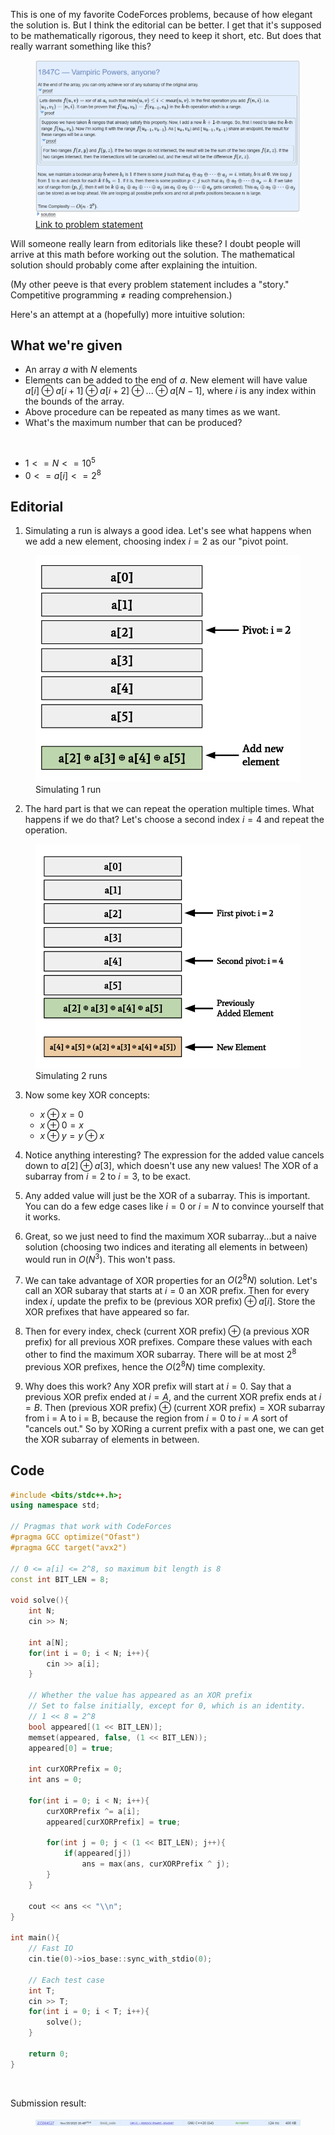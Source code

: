 This is one of my favorite CodeForces problems, because of how elegant the solution is. But I think the editorial can be better. I get that it's supposed to be mathematically rigorous, they need to keep it short, etc. But does that really warrant something like this?

<figure>
    <img src="/images/activity/20230916_CodeForces_XOR_1.png">
    <figcaption><a href="https://codeforces.com/problemset/problem/1847/C" target="_blank">Link to problem statement</a></figcaption>
</figure>

Will someone really learn from editorials like these? I doubt people will arrive at this math before working out the solution. The mathematical solution should probably come after explaining the intuition.

(My other peeve is that every problem statement includes a "story." Competitive programming &#8800; reading comprehension.)

Here's an attempt at a (hopefully) more intuitive solution:
## What we're given
- An array $a$ with $N$ elements
- Elements can be added to the end of $a$. New element will have value $a[i] \oplus a[i + 1] \oplus a[i + 2] \oplus ... \oplus a[N - 1]$, where $i$ is any index within the bounds of the array.
- Above procedure can be repeated as many times as we want.
- What's the maximum number that can be produced?

<br>

- $1 <= N <= 10^5$
- $0 <= a[i] <= 2^8$

## Editorial
1. Simulating a run is always a good idea. Let's see what happens when we add a new element, choosing index $i = 2$ as our "pivot point.
<figure>
    <img src="/images/activity/20230916_CodeForces_XOR_3.png">
    <figcaption>Simulating 1 run</figcaption>
</figure>

2. The hard part is that we can repeat the operation multiple times. What happens if we do that? Let's choose a second index $i = 4$ and repeat the operation.

<figure>
    <img src="/images/activity/20230916_CodeForces_XOR_4.png">
    <figcaption>Simulating 2 runs</figcaption>
</figure>

3. Now some key XOR concepts:
    - $x \oplus x = 0$
    - $x \oplus 0 = x$
    - $x \oplus y = y \oplus x$

4. Notice anything interesting? The expression for the added value cancels down to $a[2] \oplus a[3]$, which doesn't use any new values! The XOR of a subarray from $i = 2$ to $i = 3$, to be exact.

5. Any added value will just be the XOR of a subarray. This is important. You can do a few edge cases like $i = 0$ or $i = N$ to convince yourself that it works.

6. Great, so we just need to find the maximum XOR subarray...but a naive solution (choosing two indices and iterating all elements in between) would run in $O(N^3)$. This won't pass.

7. We can take advantage of XOR properties for an $O(2^8 N)$ solution. Let's call an XOR subaray that starts at $i = 0$ an XOR prefix. Then for every index $i$, update the prefix to be $\text{(previous XOR prefix)} \oplus a[i]$. Store the XOR prefixes that have appeared so far.

8. Then for every index, check $\text{(current XOR prefix)} \oplus \text{(a previous XOR prefix)}$ for all previous XOR prefixes. Compare these values with each other to find the maximum XOR subarray. There will be at most $2^8$ previous XOR prefixes, hence the $O(2^8 N)$ time complexity.

9. Why does this work? Any XOR prefix will start at $i = 0$. Say that a previous XOR prefix ended at $i = A$, and the current XOR prefix ends at $i = B$. Then $\text{(previous XOR prefix)} \oplus \text{(current XOR prefix)} = \text{XOR subarray from i = A to i = B}$, because the region from $i = 0$ to $i = A$ sort of "cancels out." So by XORing a current prefix with a past one, we can get the XOR subarray of elements in between.

## Code
```cpp
#include <bits/stdc++.h>;
using namespace std;

// Pragmas that work with CodeForces
#pragma GCC optimize("Ofast")
#pragma GCC target("avx2")

// 0 <= a[i] <= 2^8, so maximum bit length is 8
const int BIT_LEN = 8;

void solve(){
    int N;
    cin >> N;

    int a[N];
    for(int i = 0; i < N; i++){
        cin >> a[i];
    }

    // Whether the value has appeared as an XOR prefix
    // Set to false initially, except for 0, which is an identity.
    // 1 << 8 = 2^8
    bool appeared[(1 << BIT_LEN)];
    memset(appeared, false, (1 << BIT_LEN));
    appeared[0] = true;

    int curXORPrefix = 0;
    int ans = 0;

    for(int i = 0; i < N; i++){
        curXORPrefix ^= a[i];
        appeared[curXORPrefix] = true;

        for(int j = 0; j < (1 << BIT_LEN); j++){
            if(appeared[j])
                ans = max(ans, curXORPrefix ^ j);
        }
    }

    cout << ans << "\\n";
}

int main(){
    // Fast IO
    cin.tie(0)->ios_base::sync_with_stdio(0);

    // Each test case
    int T;
    cin >> T;
    for(int i = 0; i < T; i++){
        solve();
    }

    return 0;
}
```
<br />

Submission result:
<figure>
    <img style="width:1200px" src="/images/activity/20230916_CodeForces_XOR_2.png">
</figure>